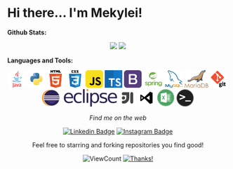 # Hi there... I'm Mekylei!  

**Github Stats:**

<p align="center">
    <img src="https://github-readme-stats-git-masterrstaa-rickstaa.vercel.app/api?username=Mekylei-Belchior&show_icons=true&theme=darcula&line_height=40">
    <img src="https://github-readme-stats-git-masterrstaa-rickstaa.vercel.app/api/top-langs/?username=Mekylei-Belchior&count_private=true&hide=shell&theme=darcula&line_height=30">
</p>

**Languages and Tools:**

<p align="center">

  <div align="center">
     <code><img height="40" src="imagens/java-original-wordmark.svg"></code>
     <code><img height="40" src="imagens/python.png"></code>
     <code><img height="40" src="imagens/html.png"></code>
     <code><img height="40" src="imagens/css.png"></code>
     <code><img height="40" src="imagens/javascript.png"></code>
     <code><img height="40" src="imagens/typescript.png"></code>
     <code><img height="40" src="imagens/bootstrap.png"></code>
     <code><img height="40" src="imagens/spring-framework.png"></code>
     <code><img height="40" src="imagens/mysql.png"></code>
     <code><img height="40" src="imagens/mariaDB.png"></code>
     <code><img height="40" src="imagens/git.png"></code>
     <code><img height="40" src="imagens/eclipse.png"></code>
     <code><img height="40" src="imagens/intellij.png"></code>
     <code><img height="40" src="imagens/vs-code.png"></code>
     <code><img height="40" src="imagens/excel-vba.png"></code>
     <code><img height="40" src="imagens/terminal.png"></code>
  </div>
</p>

<div style="display: inline_block" align="center">

  <i>Find me on the web</i><br>
  
   [![Linkedin Badge](https://img.shields.io/badge/-LinkedIn-blue?style=flat-square&logo=Linkedin&logoColor=white&link=https://www.linkedin.com/in/mekylei-belchior-89794889/)](https://www.linkedin.com/in/mekylei-belchior-89794889/) 
  [![Instagram Badge](https://img.shields.io/badge/-Instagram-yellow?style=flat&logo=instagram&logoColor=white&link=www.instagram.com/mekyleibelchior/)](https://www.instagram.com/mekyleibelchior/)  
</div>

<p align="center">
    Feel free to starring and forking repositories you find good!
</p>
  
<div align="center">
  
  ![ViewCount](https://views.whatilearened.today/views/github/Mekylei-Belchior/Mekylei-Belchior.svg) [![Thanks!](https://img.shields.io/badge/Thanks%20for%20visiting-!-1EAEDB.svg)](https://github.com/Mekylei-Belchior)

</div>
